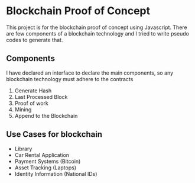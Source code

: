 # Blockchain Proof of Concept

This project is for the blockchain proof of concept using Javascript. There are few components of a blockchain technology and I tried to write pseudo codes to generate that.

## Components
I have declared an interface to declare the main components, so any blockchain technology must adhere to the contracts

1. Generate Hash
2. Last Processed Block
3. Proof of work
4. Mining
5. Append to the Blockchain


## Use Cases for blockchain

- Library
- Car Rental Application
- Payment Systems (Bitcoin)
- Asset Tracking (Laptops)
- Identity Information (National IDs)